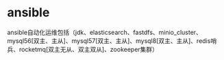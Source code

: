 # ansible
ansible自动化运维包括（jdk、elasticsearch、fastdfs、minio_cluster、mysql56[双主、主从]、mysql57[双主、主从]、mysql8[双主、主从]、redis哨兵、rocketmq[双主无从、双主双从]、zookeeper集群）
